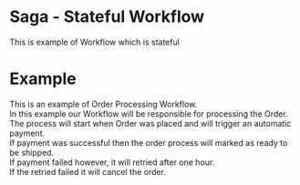 # Saga - Stateful Workflow

This is example of Workflow which is stateful

# Example 

This is an example of Order Processing Workflow.  
In this example our Workflow will be responsible for processing the Order.  
The process will start when Order was placed and will trigger an automatic payment.  
If payment was successful then the order process will marked as ready to be shipped.      
If payment failed however, it will retried after one hour.  
If the retried failed it will cancel the order.  